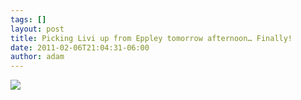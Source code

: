 ```yaml
---
tags: []
layout: post
title: Picking Livi up from Eppley tomorrow afternoon… Finally!
date: 2011-02-06T21:04:31-06:00
author: adam
---
```


![](/media/lg88jjEuDQ1qga9s2o1_400.png)
